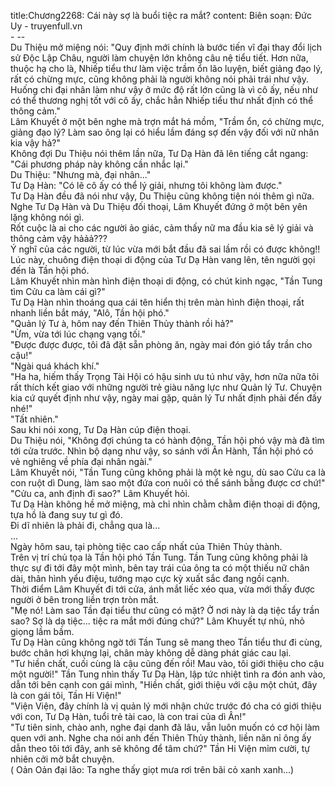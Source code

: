 title:Chương2268: Cái này sợ là buổi tiệc ra mắt?
content:
Biên soạn: Đức Uy - truyenfull.vn<br>- --<br>Du Thiệu mở miệng nói: "Quy định mới chính là bước tiến vĩ đại thay đổi lịch sử Độc Lập Châu, người làm chuyện lớn không câu nệ tiểu tiết. Hơn nữa, thuộc hạ cho là, Nhiếp tiểu thư làm việc trầm ổn lão luyện, biết giảng đạo lý, rất có chừng mực, cũng không phải là người không nói phải trái như vậy. Huống chi đại nhân làm như vậy ở mức độ rất lớn cũng là vì cô ấy, nếu như có thể thương nghị tốt với cô ấy, chắc hẳn Nhiếp tiểu thư nhất định có thể thông cảm."<br>Lâm Khuyết ở một bên nghe mà trợn mắt há mồm, "Trầm ổn, có chừng mực, giảng đạo lý? Làm sao ông lại có hiểu lầm đáng sợ đến vậy đối với nữ nhân kia vậy hả?"<br>Không đợi Du Thiệu nói thêm lần nữa, Tư Dạ Hàn đã lên tiếng cắt ngang: "Cái phương pháp này không cần nhắc lại."<br>Du Thiệu: "Nhưng mà, đại nhân..."<br>Tư Dạ Hàn: "Có lẽ cô ấy có thể lý giải, nhưng tôi không làm được."<br>Tư Dạ Hàn đều đã nói như vậy, Du Thiệu cũng không tiện nói thêm gì nữa.<br>Nghe Tư Dạ Hàn và Du Thiệu đối thoại, Lâm Khuyết đứng ở một bên yên lặng không nói gì.<br>Rốt cuộc là ai cho các người ảo giác, cảm thấy nữ ma đầu kia sẽ lý giải và thông cảm vậy hảảả???<br>Ý nghĩ của các người, từ lúc vừa mới bắt đầu đã sai lầm rồi có được không!!<br>Lúc này, chuông điện thoại di động của Tư Dạ Hàn vang lên, tên người gọi đến là Tần hội phó.<br>Lâm Khuyết nhìn màn hình điện thoại di động, có chút kinh ngạc, "Tần Tung tìm Cửu ca làm cái gì?"<br>Tư Dạ Hàn nhìn thoáng qua cái tên hiển thị trên màn hình điện thoại, rất nhanh liền bắt máy, "Alô, Tần hội phó."<br>"Quản lý Tư à, hôm nay đến Thiên Thủy thành rồi hả?"<br>"Ừm, vừa tới lúc chạng vạng tối."<br>"Được được được, tôi đã đặt sẵn phòng ăn, ngày mai đón gió tẩy trần cho cậu!"<br>"Ngài quá khách khí."<br>"Ha ha, hiếm thấy Trọng Tài Hội có hậu sinh ưu tú như vậy, hơn nữa nữa tôi rất thích kết giao với những người trẻ giàu năng lực như Quản lý Tư. Chuyện kia cứ quyết định như vậy, ngày mai gặp, quản lý Tư nhất định phải đến đấy nhé!"<br>"Tất nhiên."<br>Sau khi nói xong, Tư Dạ Hàn cúp điện thoại.<br>Du Thiệu nói, "Không đợi chúng ta có hành động, Tần hội phó vậy mà đã tìm tới cửa trước. Nhìn bộ dạng như vậy, so sánh với Ân Hành, Tần hội phó có vẻ nghiêng về phía đại nhân ngài."<br>Lâm Khuyết nói, "Tần Tung cũng không phải là một kẻ ngu, dù sao Cửu ca là con ruột dì Dung, làm sao một đứa con nuôi có thể sánh bằng được cơ chứ!"<br>"Cửu ca, anh định đi sao?" Lâm Khuyết hỏi.<br>Tư Dạ Hàn không hề mở miệng, mà chỉ nhìn chằm chằm điện thoại di động, tựa hồ là đang suy tư gì đó.<br>Đi dĩ nhiên là phải đi, chẳng qua là...<br>...<br>Ngày hôm sau, tại phòng tiệc cao cấp nhất của Thiên Thủy thành.<br>Trên vị trí chủ tọa là Tần hội phó Tần Tung. Tần Tung cũng không phải là thực sự đi tới đây một mình, bên tay trái của ông ta có một thiếu nữ chân dài, thân hình yểu điệu, tướng mạo cực kỳ xuất sắc đang ngồi cạnh.<br>Thời điểm Lâm Khuyết đi tới cửa, ánh mắt liếc xéo qua, vừa mới thấy được người ở bên trong liền trợn tròn mắt.<br>"Mẹ nó! Làm sao Tần đại tiểu thư cũng có mặt? Ở nơi này là dạ tiệc tẩy trần sao? Sợ là dạ tiệc... tiệc ra mắt mới đúng chứ?" Lâm Khuyết tự nhủ, nhỏ giọng lầm bầm.<br>Tư Dạ Hàn cũng không ngờ tới Tần Tung sẽ mang theo Tần tiểu thư đi cùng, bước chân hơi khựng lại, chân mày không dễ dàng phát giác cau lại.<br>"Tư hiền chất, cuối cùng là cậu cũng đến rồi! Mau vào, tôi giới thiệu cho cậu một người!" Tần Tung nhìn thấy Tư Dạ Hàn, lập tức nhiệt tình ra đón anh vào, dẫn tới bên cạnh con gái mình, "Hiền chất, giới thiệu với cậu một chút, đây là con gái tôi, Tần Hi Viện!"<br>"Viện Viện, đây chính là vị quản lý mới nhận chức trước đó cha có giới thiệu với con, Tư Dạ Hàn, tuổi trẻ tài cao, là con trai của dì Ân!"<br>"Tư tiên sinh, chào anh, nghe đại danh đã lâu, vẫn luôn muốn có cơ hội làm quen với anh. Nghe cha nói anh đến Thiên Thủy thành, liền năn nỉ ông ấy dẫn theo tôi tới đây, anh sẽ không để tâm chứ?" Tần Hi Viện mỉm cười, tự nhiên cởi mở bắt chuyện.<br>( Oản Oản đại lão: Ta nghe thấy giọt mưa rơi trên bãi cỏ xanh xanh...)